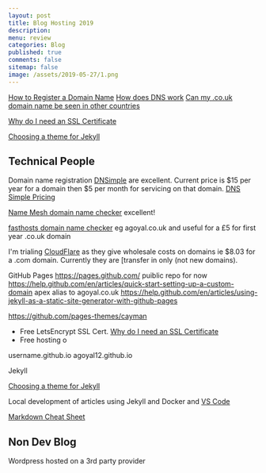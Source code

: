 ```yaml
---
layout: post
title: Blog Hosting 2019 
description: 
menu: review
categories: Blog 
published: true 
comments: false
sitemap: false
image: /assets/2019-05-27/1.png
---
```


[How to Register a Domain Name]()
[How does DNS work]()
[Can my .co.uk domain name be seen in other countries]()

[Why do I need an SSL Certificate]()

[Choosing a theme for Jekyll]()

## Technical People 
Domain name registration [DNSimple](https://dnsimple.com/) are excellent. Current price is $15 per year for a domain then $5 per month for servicing on that domain. [DNS Simple Pricing](https://dnsimple.com/pricing)  

[Name Mesh domain name checker](https://www.namemesh.com) excellent!

[fasthosts domain name checker](https://www.fasthosts.co.uk/domain-names) eg agoyal.co.uk and useful for a £5 for first year .co.uk domain


I'm trialing [CloudFlare](https://cloudflare.com) as they give wholesale costs on domains ie $8.03 for a .com domain. Currently they are [transfer in only (not new domains).

GitHub Pages
https://pages.github.com/
puiblic repo for now
https://help.github.com/en/articles/quick-start-setting-up-a-custom-domain
apex
alias to agoyal.co.uk
https://help.github.com/en/articles/using-jekyll-as-a-static-site-generator-with-github-pages


https://github.com/pages-themes/cayman



 - Free LetsEncrypt SSL Cert. [Why do I need an SSL Certificate]()
 - Free hosting
o

username.github.io
agoyal12.github.io


Jekyll 

[Choosing a theme for Jekyll]()

Local development of articles using Jekyll and Docker and [VS Code]()

[Markdown Cheat Sheet]()

## Non Dev Blog
Wordpress hosted on a 3rd party provider











